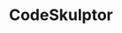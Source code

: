 ---
layout: default
title: CodeSkulptor
blurb: CodeSkulptor uses Skulpt to provide a brower-based coding environment for millions of students across high schools, universities, and Coursera.
link: https://py3.codeskulptor.org/
screenshot: http://placehold.it/400x400
---